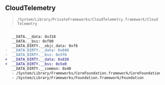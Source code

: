 ## CloudTelemetry

> `/System/Library/PrivateFrameworks/CloudTelemetry.framework/CloudTelemetry`

```diff

   __DATA.__data: 0x318
   __DATA.__bss: 0xf80
   __DATA_DIRTY.__objc_data: 0xf8
-  __DATA_DIRTY.__data: 0x848
-  __DATA_DIRTY.__bss: 0x5f0
+  __DATA_DIRTY.__data: 0x838
+  __DATA_DIRTY.__bss: 0x5e0
   __DATA_DIRTY.__common: 0x40
   - /System/Library/Frameworks/CoreFoundation.framework/CoreFoundation
   - /System/Library/Frameworks/Foundation.framework/Foundation

```
